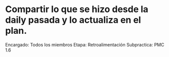 # Compartir lo que se hizo desde la daily pasada y lo actualiza en el plan.

Encargado: Todos los miembros
Etapa: Retroalimentación
Subpractica: PMC 1.6